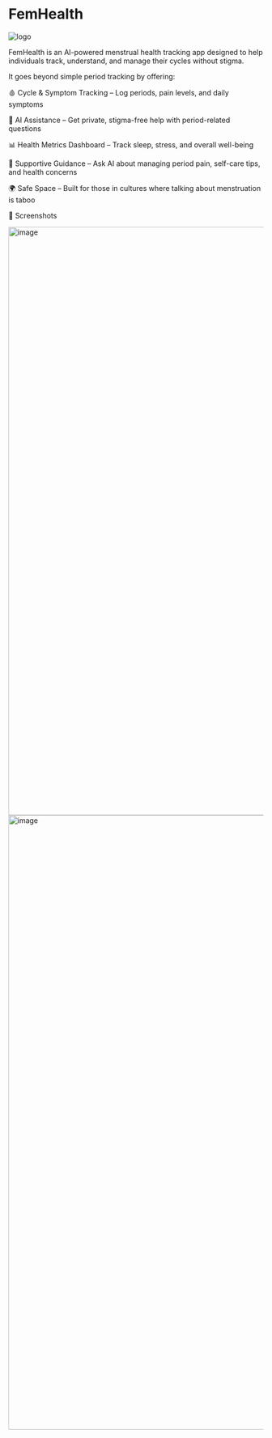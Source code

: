 
# FemHealth
![logo](https://github.com/user-attachments/assets/8f791998-4813-4888-80d6-d722806feb59)

FemHealth is an AI-powered menstrual health tracking app designed to help individuals track, understand, and manage their cycles without stigma.

It goes beyond simple period tracking by offering:

🩸 Cycle & Symptom Tracking – Log periods, pain levels, and daily symptoms

🤖 AI Assistance – Get private, stigma-free help with period-related questions

📊 Health Metrics Dashboard – Track sleep, stress, and overall well-being

💬 Supportive Guidance – Ask AI about managing period pain, self-care tips, and health concerns

🌍 Safe Space – Built for those in cultures where talking about menstruation is taboo

📸 Screenshots

<img width="1487" height="1163" alt="image" src="https://github.com/user-attachments/assets/49028726-8a62-4fc3-8f6b-145c9814318a" />
<img width="1495" height="1215" alt="image" src="https://github.com/user-attachments/assets/88e88640-ad14-463c-a9e9-ed67e029387d" />


